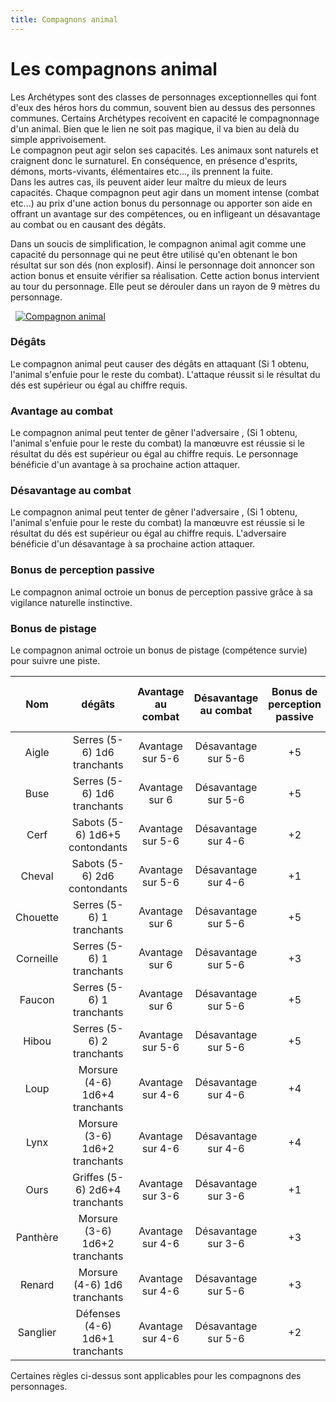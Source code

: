```yaml
---
title: Compagnons animal
---
```

# Les compagnons animal
Les Archétypes sont des classes de personnages exceptionnelles qui font d'eux des héros hors du commun, souvent bien au dessus des personnes communes. Certains Archétypes recoivent en capacité le compagnonnage d'un animal. Bien que le lien ne soit pas magique, il va bien au delà du simple apprivoisement.  
Le compagnon peut agir selon ses capacités. Les animaux sont naturels et craignent donc le surnaturel. En conséquence, en présence d'esprits, démons, morts-vivants, élémentaires etc..., ils prennent la fuite.  
Dans les autres cas, ils peuvent aider leur maître du mieux de leurs capacités. Chaque compagnon peut agir dans un moment intense (combat etc...) au prix d'une action bonus du personnage ou apporter son aide en offrant un avantage sur des compétences, ou en infligeant un désavantage au combat ou en causant des dégâts.   

Dans un soucis de simplification, le compagnon animal agit comme une capacité du personnage qui ne peut être utilisé qu'en obtenant le bon résultat sur son dés (non explosif). Ainsi le personnage doit annoncer son action bonus et ensuite vérifier sa réalisation. Cette action bonus intervient au tour du personnage. Elle peut se dérouler dans un rayon de 9 mètres du personnage.   

&nbsp;
[![Compagnon animal](https://www.douaratil.fr/illustrations/regles/compagnonanimalm.png)](https://www.douaratil.fr/illustrations/regles/compagnonanimal.jpg) 

### Dégâts
Le compagnon animal peut causer des dégâts en attaquant (Si 1 obtenu, l'animal s'enfuie pour le reste du combat). L'attaque réussit si le résultat du dés est supérieur ou égal au chiffre requis.

### Avantage au combat
Le compagnon animal peut tenter de gêner l'adversaire , (Si 1 obtenu, l'animal s'enfuie pour le reste du combat) la manœuvre est réussie si le résultat du dés est supérieur ou égal au chiffre requis. Le personnage bénéficie d'un avantage à sa prochaine action attaquer.

### Désavantage au combat
Le compagnon animal peut tenter de gêner l'adversaire , (Si 1 obtenu, l'animal s'enfuie pour le reste du combat) la manœuvre est réussie si le résultat du dés est supérieur ou égal au chiffre requis. L'adversaire bénéficie d'un désavantage à sa prochaine action attaquer.

### Bonus de perception passive
Le compagnon animal octroie un bonus de perception passive grâce à sa vigilance naturelle instinctive.   

### Bonus de pistage
Le compagnon animal octroie un bonus de pistage (compétence survie) pour suivre une piste.


|Nom|dégâts|Avantage au combat|Désavantage au combat|Bonus de perception passive|Bonus de pistage (Survie)|
|:-:|:-:|:-:|:-:|:-:|:-:|
|Aigle|Serres (5-6) 1d6 tranchants|Avantage sur 5-6|Désavantage sur 5-6|+5|-|
|Buse|Serres (5-6) 1d6 tranchants|Avantage sur 6|Désavantage sur 5-6|+5|-|
|Cerf|Sabots (5-6) 1d6+5 contondants|Avantage sur 5-6|Désavantage sur 4-6|+2|-|
|Cheval|Sabots (5-6) 2d6 contondants|Avantage sur 5-6|Désavantage sur 4-6|+1|-|
|Chouette|Serres (5-6) 1 tranchants|Avantage sur 6|Désavantage sur 5-6|+5|-|
|Corneille|Serres (5-6) 1 tranchants|Avantage sur 6|Désavantage sur 5-6|+3|-|
|Faucon|Serres (5-6) 1 tranchants|Avantage sur 6|Désavantage sur 5-6|+5|-|
|Hibou| Serres (5-6) 2 tranchants|Avantage sur 5-6|Désavantage sur 5-6|+5|-|
|Loup|Morsure (4-6) 1d6+4 tranchants|Avantage sur 4-6|Désavantage sur 4-6|+4|+5|    
|Lynx|Morsure (3-6) 1d6+2 tranchants|Avantage sur 4-6|Désavantage sur 4-6|+4|+4|      
|Ours|Griffes (5-6) 2d6+4 tranchants|Avantage sur 3-6|Désavantage sur 3-6|+1|+2|      
|Panthère|Morsure (3-6) 1d6+2 tranchants|Avantage sur 4-6|Désavantage sur 3-6|+3|+1|       
|Renard|Morsure (4-6) 1d6 tranchants|Avantage sur 4-6|Désavantage sur 5-6|+3|+3|    
|Sanglier|Défenses (4-6) 1d6+1 tranchants|Avantage sur 4-6|Désavantage sur 5-6|+2|+2|     

Certaines règles ci-dessus sont applicables pour les compagnons des personnages.
